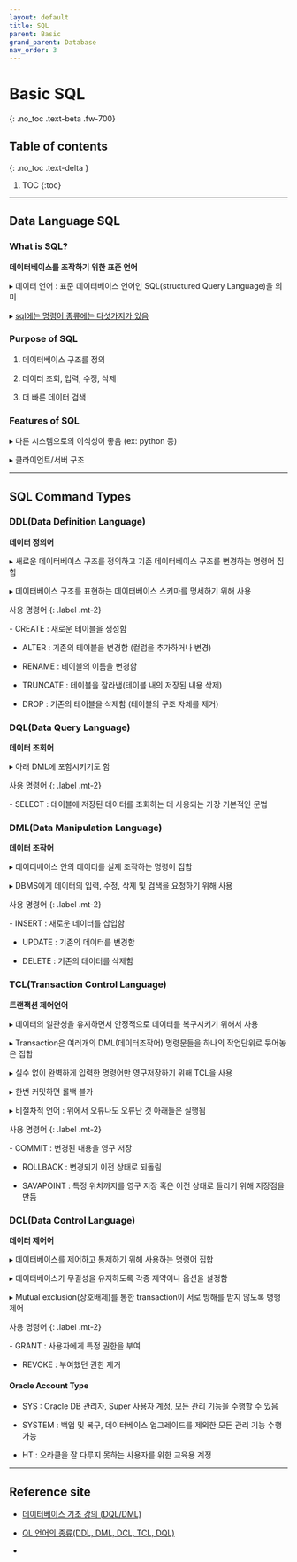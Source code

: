```yaml
---
layout: default
title: SQL
parent: Basic
grand_parent: Database
nav_order: 3
---
```


# Basic SQL 
{: .no_toc .text-beta .fw-700}

## Table of contents
{: .no_toc .text-delta }

1. TOC
{:toc}

---

## Data Language SQL

### What is SQL?

**데이터베이스를 조작하기 위한 표준 언어**

&#9656; 데이터 언어 : 표준 데이터베이스 언어인 SQL(structured Query Language)을 의미

&#9656; [sql에는 명령어 종류에는 다섯가지가 있음]()

### Purpose of SQL

1. 데이터베이스 구조를 정의

2. 데이터 조회, 입력, 수정, 삭제

3. 더 빠른 데이터 검색

### Features of SQL

&#9656; 다른 시스템으로의 이식성이 좋음 (ex: python 등)

&#9656; 클라이언트/서버 구조

---

## SQL Command Types

### DDL(Data Definition Language) 

**데이터 정의어**

&#9656; 새로운 데이터베이스 구조를 정의하고 기존 데이터베이스 구조를 변경하는 명령어 집합

&#9656; 데이터베이스 구조를 표현하는 데이터베이스 스키마를 명세하기 위해 사용

사용 명령어
{: .label .mt-2}
<div class="code-example" markdown="1">
- CREATE : 새로운 테이블을 생성함

- ALTER : 기존의 테이블을 변경함 (컬럼을 추가하거나 변경)

- RENAME : 테이블의 이름을 변경함

- TRUNCATE : 테이블을 잘라냄(테이블 내의 저장된 내용 삭제)

- DROP : 기존의 테이블을 삭제함 (테이블의 구조 자체를 제거)
</div>

### DQL(Data Query Language)

**데이터 조회어**

&#9656; 아래 DML에 포함시키기도 함

사용 명령어
{: .label .mt-2}
<div class="code-example" markdown="1">
- SELECT : 테이블에 저장된 데이터를 조회하는 데 사용되는 가장 기본적인 문법
</div>

### DML(Data Manipulation Language)

**데이터 조작어**

&#9656; 데이터베이스 안의 데이터를 실제 조작하는 명령어 집합

&#9656; DBMS에게 데이터의 입력, 수정, 삭제 및 검색을 요청하기 위해 사용

사용 명령어
{: .label .mt-2}
<div class="code-example" markdown="1">
- INSERT : 새로운 데이터를 삽입함

- UPDATE : 기존의 데이터를 변경함

- DELETE : 기존의 데이터를 삭제함 
</div>

### TCL(Transaction Control Language)

**트랜잭션 제어언어**

&#9656; 데이터의 일관성을 유지하면서 안정적으로 데이터를 복구시키기 위해서 사용

&#9656; Transaction은 여러개의 DML(데이터조작어) 명령문들을 하나의 작업단위로 묶어놓은 집합

&#9656; 실수 없이 완벽하게 입력한 명령어만 영구저장하기 위해 TCL을 사용

&#9656; 한번 커밋하면 롤백 불가

&#9656; 비절차적 언어 : 위에서 오류나도 오류난 것 아래들은 실행됨

사용 명령어
{: .label .mt-2}
<div class="code-example" markdown="1">
- COMMIT : 변경된 내용을 영구 저장

- ROLLBACK : 변경되기 이전 상태로 되돌림

- SAVAPOINT : 특정 위치까지를 영구 저장 혹은 이전 상태로 돌리기 위해 저장점을 만듬
</div>

### DCL(Data Control Language)

**데이터 제어어**

&#9656; 데이터베이스를 제어하고 통제하기 위해 사용하는 명령어 집합

&#9656; 데이터베이스가 무결성을 유지하도록 각종 제약이나 옵션을 설정함

&#9656; Mutual exclusion(상호배제)를 통한 transaction이 서로 방해를 받지 않도록 병행 제어

사용 명령어
{: .label .mt-2}
<div class="code-example" markdown="1">
- GRANT : 사용자에게 특정 권한을 부여

- REVOKE : 부여했던 권한 제거
</div>

#### Oracle Account Type

* SYS : Oracle DB 관리자, Super 사용자 계정, 모든 관리 기능을 수행할 수 있음

* SYSTEM : 백업 및 복구, 데이터베이스 업그레이드를 제외한 모든 관리 기능 수행 가능

* HT : 오라클을 잘 다루지 못하는 사용자를 위한 교육용 계정

---

## Reference site

* [데이터베이스 기초 강의 (DQL/DML)](https://nackwon.tistory.com/95?category=796152)

* [QL 언어의 종류(DDL, DML, DCL, TCL, DQL)](https://m.blog.naver.com/PostView.naver?blogId=liccorob&logNo=10152844072&proxyReferer=https:%2F%2Fwww.google.com%2F)

* [](https://webstudynote.tistory.com/46)